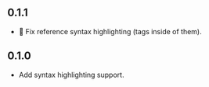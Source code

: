 ## 0.1.1
* :bug: Fix reference syntax highlighting (tags inside of them).

## 0.1.0
* Add syntax highlighting support.
